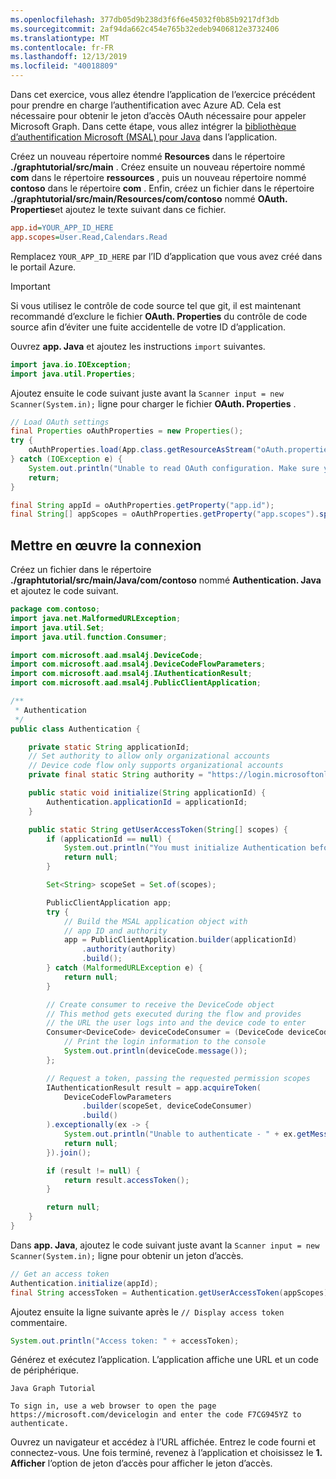 ```yaml
---
ms.openlocfilehash: 377db05d9b238d3f6f6e45032f0b85b9217df3db
ms.sourcegitcommit: 2af94da662c454e765b32edeb9406812e3732406
ms.translationtype: MT
ms.contentlocale: fr-FR
ms.lasthandoff: 12/13/2019
ms.locfileid: "40018809"
---
```

<!-- markdownlint-disable MD002 MD041 -->

Dans cet exercice, vous allez étendre l’application de l’exercice précédent pour prendre en charge l’authentification avec Azure AD. Cela est nécessaire pour obtenir le jeton d’accès OAuth nécessaire pour appeler Microsoft Graph. Dans cette étape, vous allez intégrer la [bibliothèque d’authentification Microsoft (MSAL) pour Java](https://github.com/AzureAD/microsoft-authentication-library-for-java) dans l’application.

Créez un nouveau répertoire nommé **Resources** dans le répertoire **./graphtutorial/src/main** . Créez ensuite un nouveau répertoire nommé **com** dans le répertoire **ressources** , puis un nouveau répertoire nommé **contoso** dans le répertoire **com** . Enfin, créez un fichier dans le répertoire **./graphtutorial/src/main/Resources/com/contoso** nommé **OAuth. Properties**et ajoutez le texte suivant dans ce fichier.

```INI
app.id=YOUR_APP_ID_HERE
app.scopes=User.Read,Calendars.Read
```

Remplacez `YOUR_APP_ID_HERE` par l’ID d’application que vous avez créé dans le portail Azure.

> [!IMPORTANT]
> Si vous utilisez le contrôle de code source tel que git, il est maintenant recommandé d’exclure le fichier **OAuth. Properties** du contrôle de code source afin d’éviter une fuite accidentelle de votre ID d’application.

Ouvrez **app. Java** et ajoutez les instructions `import` suivantes.

```java
import java.io.IOException;
import java.util.Properties;
```

Ajoutez ensuite le code suivant juste avant la `Scanner input = new Scanner(System.in);` ligne pour charger le fichier **OAuth. Properties** .

```java
// Load OAuth settings
final Properties oAuthProperties = new Properties();
try {
    oAuthProperties.load(App.class.getResourceAsStream("oAuth.properties"));
} catch (IOException e) {
    System.out.println("Unable to read OAuth configuration. Make sure you have a properly formatted oAuth.properties file. See README for details.");
    return;
}

final String appId = oAuthProperties.getProperty("app.id");
final String[] appScopes = oAuthProperties.getProperty("app.scopes").split(",");
```

## <a name="implement-sign-in"></a>Mettre en œuvre la connexion

Créez un fichier dans le répertoire **./graphtutorial/src/main/Java/com/contoso** nommé **Authentication. Java** et ajoutez le code suivant.

```java
package com.contoso;
import java.net.MalformedURLException;
import java.util.Set;
import java.util.function.Consumer;

import com.microsoft.aad.msal4j.DeviceCode;
import com.microsoft.aad.msal4j.DeviceCodeFlowParameters;
import com.microsoft.aad.msal4j.IAuthenticationResult;
import com.microsoft.aad.msal4j.PublicClientApplication;

/**
 * Authentication
 */
public class Authentication {

    private static String applicationId;
    // Set authority to allow only organizational accounts
    // Device code flow only supports organizational accounts
    private final static String authority = "https://login.microsoftonline.com/common/";

    public static void initialize(String applicationId) {
        Authentication.applicationId = applicationId;
    }

    public static String getUserAccessToken(String[] scopes) {
        if (applicationId == null) {
            System.out.println("You must initialize Authentication before calling getUserAccessToken");
            return null;
        }

        Set<String> scopeSet = Set.of(scopes);

        PublicClientApplication app;
        try {
            // Build the MSAL application object with
            // app ID and authority
            app = PublicClientApplication.builder(applicationId)
                .authority(authority)
                .build();
        } catch (MalformedURLException e) {
            return null;
        }

        // Create consumer to receive the DeviceCode object
        // This method gets executed during the flow and provides
        // the URL the user logs into and the device code to enter
        Consumer<DeviceCode> deviceCodeConsumer = (DeviceCode deviceCode) -> {
            // Print the login information to the console
            System.out.println(deviceCode.message());
        };

        // Request a token, passing the requested permission scopes
        IAuthenticationResult result = app.acquireToken(
            DeviceCodeFlowParameters
                .builder(scopeSet, deviceCodeConsumer)
                .build()
        ).exceptionally(ex -> {
            System.out.println("Unable to authenticate - " + ex.getMessage());
            return null;
        }).join();

        if (result != null) {
            return result.accessToken();
        }

        return null;
    }
}
```

Dans **app. Java**, ajoutez le code suivant juste avant la `Scanner input = new Scanner(System.in);` ligne pour obtenir un jeton d’accès.

```java
// Get an access token
Authentication.initialize(appId);
final String accessToken = Authentication.getUserAccessToken(appScopes);
```

Ajoutez ensuite la ligne suivante après le `// Display access token` commentaire.

```java
System.out.println("Access token: " + accessToken);
```

Générez et exécutez l’application. L’application affiche une URL et un code de périphérique.

```Shell
Java Graph Tutorial

To sign in, use a web browser to open the page https://microsoft.com/devicelogin and enter the code F7CG945YZ to authenticate.
```

Ouvrez un navigateur et accédez à l’URL affichée. Entrez le code fourni et connectez-vous. Une fois terminé, revenez à l’application et choisissez le **1. Afficher** l’option de jeton d’accès pour afficher le jeton d’accès.
